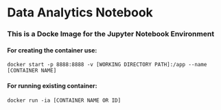 # Data Analytics Notebook

### This is a Docke Image for the Jupyter Notebook Environment

#### For creating the container use:
`docker start -p 8888:8888 -v [WORKING DIRECTORY PATH]:/app --name [CONTAINER NAME]`

#### For running existing container:
`docker run -ia [CONTAINER NAME OR ID]`
